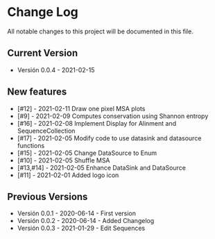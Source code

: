 # Change Log

All notable changes to this project will be documented in this file.

## Current Version

- Versión 0.0.4 - 2021-02-15

## New features

- [#12] - 2021-02-11 Draw one pixel MSA plots
- [#9] - 2021-02-09 Computes conservation using Shannon entropy
- [#16] - 2021-02-08 Implement Display for Alinment and SequenceCollection
- [#17] - 2021-02-05 Modify code to use datasink and datasource functions
- [#15] - 2021-02-05 Change DataSource to Enum
- [#10] - 2021-02-05 Shuffle MSA
- [#13,#14] - 2021-02-05 Enhance DataSink and DataSource
- [#11] - 2021-02-01 Added logo icon

## Previous Versions

- Versión 0.0.1 - 2020-06-14 - First version
- Versión 0.0.2 - 2020-06-14 - Added Changelog
- Versión 0.0.3 - 2021-01-29 - Edit Sequences